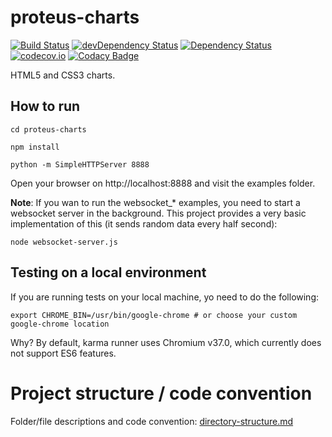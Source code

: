 # proteus-charts 
[![Build Status](https://travis-ci.org/proteus-h2020/proteus-charts.svg?branch=development)](https://travis-ci.org/proteus-h2020/proteus-charts)
[![devDependency Status](https://david-dm.org/proteus-h2020/proteus-charts/dev-status.svg)](https://david-dm.org/0xNacho/proteus-charts#info=devDependencies)
[![Dependency Status](https://david-dm.org/proteus-h2020/proteus-charts.svg)](https://david-dm.org/0xNacho/proteus-charts)
[![codecov.io](https://codecov.io/github/proteus-h2020/proteus-charts/coverage.svg?branch=development)](https://codecov.io/github/proteus-h2020/proteus-charts?branch=development)
[![Codacy Badge](https://api.codacy.com/project/badge/grade/828f75b1887540969e7e79937715198b)](https://www.codacy.com/app/nachogarcia91/proteus-charts)

HTML5 and CSS3 charts.


## How to run
`cd proteus-charts`

`npm install`

`python -m SimpleHTTPServer 8888`

Open your browser on http://localhost:8888 and visit the examples folder.

**Note**: If you wan to run the websocket_* examples, you need to start a websocket server in the background. This project provides a very basic implementation of this (it sends random data every half second):

`node websocket-server.js`

## Testing on a local environment
If you are running tests on your local machine, yo need to do the following:

`export CHROME_BIN=/usr/bin/google-chrome # or choose your custom google-chrome location`

Why? By default, karma runner uses Chromium v37.0, which currently does not support ES6 features.

# Project structure / code convention
Folder/file descriptions and code convention: [directory-structure.md](https://github.com/PROTEUS-H2020/proteus-graphs/blob/master/directory-structure.md) 
